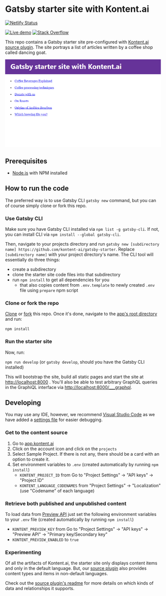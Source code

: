 # Gatsby starter site with Kontent.ai

[![Netlify Status](https://api.netlify.com/api/v1/badges/78b48df8-68df-4b9a-9dfc-91803d8a77d8/deploy-status)](https://app.netlify.com/sites/gatsby-starter-kontent/deploys)

[![Live demo](https://img.shields.io/badge/-Live%20Demo-brightgreen.svg)](https://gatsby-starter-kontent.netlify.com/)
[![Stack Overflow](https://img.shields.io/badge/Stack%20Overflow-ASK%20NOW-FE7A16.svg?logo=stackoverflow&logoColor=white)](https://stackoverflow.com/tags/kontent-ai)

This repo contains a Gatsby starter site pre-configured with [Kontent.ai](https://kontent.ai/) [source plugin](https://www.npmjs.com/package/@kontent-ai/gatsby-source). The site portrays a list of articles written by a coffee shop called dancing goat.

![Gatsby starter site with Kontent.ai](screenshot.png)

## Prerequisites

* [Node.js](https://nodejs.org/) with NPM installed

## How to run the code

The preferred way is to use Gatsby CLI `gatsby new` command, but you can of course simply clone or fork this repo.

### Use Gatsby CLI

Make sure you have Gatsby CLI installed via `npm list -g gatsby-cli`. If not, you can install CLI via `npm install --global gatsby-cli`.

Then, navigate to your projects directory and run `gatsby new [subdirectory name] https://github.com/kontent-ai/gatsby-starter`. Replace `[subdirectory name]` with your project directory's name. The CLI tool will essentially do three things:

* create a subdirectory
* clone the starter site code files into that subdirectory
* run `npm install` to get all dependencies for you
  * that also copies content from `.env.template` to newly created `.env` file using `prepare` npm script

### Clone or fork the repo

[Clone](https://git-scm.com/docs/git-clone) or [fork](https://hub.github.com/hub-fork.1.html) this repo. Once it's done, navigate to the [app's root directory](https://github.com/kontent-ai/gatsby-starter) and run:

`npm install`

### Run the starter site

Now, run:

`npm run develop` (or `gatsby develop`, should you have the Gatsby CLI installed)

This will bootstrap the site, build all static pages and start the site at <http://localhost:8000> . You'll also be able to test arbitrary GraphQL queries in the GraphiQL interface via <http://localhost:8000/___graphql>.

## Developing

You may use any IDE, however, we recommend [Visual Studio Code](https://code.visualstudio.com/) as we have added a [settings file](https://github.com/kontent-ai/gatsby-starter/blob/master/.vscode/launch.json) for easier debugging.

### Get to the content source

1. Go to [app.kontent.ai](https://app.kontent.ai) 
1. Click on the account icon and click on the `projects`
1. Select Sample Project. If there is not any, there should be a card with an option to create it. 
1. Set environment variables to `.env` (created automatically by running `npm install`)
    * `KONTENT_PROJECT_ID` from Go to "Project Settings" -> "API keys" -> "Project ID"
    * `KONTENT_LANGUAGE_CODENAMES`  from "Project Settings" -> "Localization" (use "Codename" of each language)

### Retrieve both published and unpublished content

To load data from [Preview API](https://docs.kontent.ai/reference/delivery-api#section/Production-vs.-Preview) just set the following environment variables to your `.env` file (created automatically by running `npm install`)

* `KONTENT_PREVIEW_KEY` from Go to "Project Settings" -> "API keys" -> "Preview API" -> "Primary key/Secondary key"
* `KONTENT_PREVIEW_ENABLED` to `true`

### Experimenting

Of all the artifacts of Kontent.ai, the starter site only displays content items and only in the default language. But, our [source plugin](https://github.com/kontent-ai/gatsby-packages/tree/master/packages/gatsby-source) also provides content types and items in non-default languages.

Check out the [source plugin's readme](https://github.com/kontent-ai/gatsby-packages/tree/master/packages/gatsby-source#readme) for more details on which kinds of data and relationships it supports.
